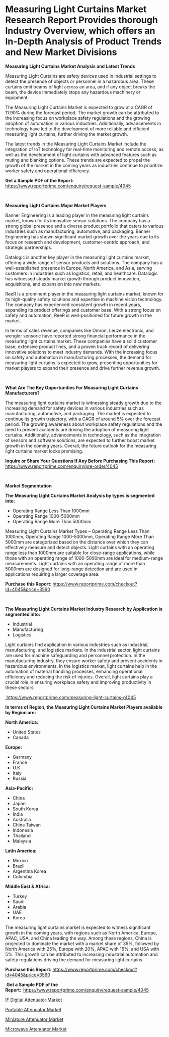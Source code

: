 <p><h1>Measuring Light Curtains Market Research Report Provides thorough Industry Overview, which offers an In-Depth Analysis of Product Trends and New Market Divisions</h1></p><p><strong>Measuring Light Curtains Market Analysis and Latest Trends</strong></p>
<p><p>Measuring Light Curtains are safety devices used in industrial settings to detect the presence of objects or personnel in a hazardous area. These curtains emit beams of light across an area, and if any object breaks the beam, the device immediately stops any hazardous machinery or equipment.</p><p>The Measuring Light Curtains Market is expected to grow at a CAGR of 11.90% during the forecast period. The market growth can be attributed to the increasing focus on workplace safety regulations and the growing adoption of automation in various industries. Additionally, advancements in technology have led to the development of more reliable and efficient measuring light curtains, further driving the market growth.</p><p>The latest trends in the Measuring Light Curtains Market include the integration of IoT technology for real-time monitoring and remote access, as well as the development of light curtains with advanced features such as muting and blanking options. These trends are expected to propel the growth of the market in the coming years as industries continue to prioritize worker safety and operational efficiency.</p></p>
<p><strong>Get a Sample PDF of the Report:&nbsp;</strong> <a href="https://www.reportprime.com/enquiry/request-sample/4045">https://www.reportprime.com/enquiry/request-sample/4045</a></p>
<p>&nbsp;</p>
<p><strong>Measuring Light Curtains Major Market Players</strong></p>
<p><p>Banner Engineering is a leading player in the measuring light curtains market, known for its innovative sensor solutions. The company has a strong global presence and a diverse product portfolio that caters to various industries such as manufacturing, automotive, and packaging. Banner Engineering has shown significant market growth over the years due to its focus on research and development, customer-centric approach, and strategic partnerships.</p><p>Datalogic is another key player in the measuring light curtains market, offering a wide range of sensor products and solutions. The company has a well-established presence in Europe, North America, and Asia, serving customers in industries such as logistics, retail, and healthcare. Datalogic has witnessed steady market growth through product innovation, acquisitions, and expansion into new markets.</p><p>ReeR is a prominent player in the measuring light curtains market, known for its high-quality safety solutions and expertise in machine vision technology. The company has experienced consistent growth in recent years, expanding its product offerings and customer base. With a strong focus on safety and automation, ReeR is well-positioned for future growth in the market.</p><p>In terms of sales revenue, companies like Omron, Leuze electronic, and wenglor sensoric have reported strong financial performance in the measuring light curtains market. These companies have a solid customer base, extensive product lines, and a proven track record of delivering innovative solutions to meet industry demands. With the increasing focus on safety and automation in manufacturing processes, the demand for measuring light curtains is expected to grow, presenting opportunities for market players to expand their presence and drive further revenue growth.</p></p>
<p>&nbsp;</p>
<p><strong>What Are The Key Opportunities For Measuring Light Curtains Manufacturers?</strong></p>
<p><p>The measuring light curtains market is witnessing steady growth due to the increasing demand for safety devices in various industries such as manufacturing, automotive, and packaging. The market is expected to continue its growth trajectory, with a CAGR of around 5% over the forecast period. The growing awareness about workplace safety regulations and the need to prevent accidents are driving the adoption of measuring light curtains. Additionally, advancements in technology, such as the integration of sensors and software solutions, are expected to further boost market growth in the coming years. Overall, the future outlook for the measuring light curtains market looks promising.</p></p>
<p><strong>Inquire or Share Your Questions If Any Before Purchasing This Report:</strong> <a href="https://www.reportprime.com/enquiry/pre-order/4045">https://www.reportprime.com/enquiry/pre-order/4045</a></p>
<p>&nbsp;</p>
<p><strong>Market Segmentation</strong></p>
<p><strong>The Measuring Light Curtains Market Analysis by types is segmented into:</strong></p>
<p><ul><li>Operating Range Less Than 1000mm</li><li>Operating Range 1000-5000mm</li><li>Operating Range More Than 5000mm</li></ul></p>
<p><p>Measuring Light Curtains Market Types – Operating Range Less Than 1000mm, Operating Range 1000-5000mm, Operating Range More Than 5000mm are categorized based on the distance over which they can effectively measure and detect objects. Light curtains with an operating range less than 1000mm are suitable for close-range applications, while those with an operating range of 1000-5000mm are ideal for medium-range measurements. Light curtains with an operating range of more than 5000mm are designed for long-range detection and are used in applications requiring a larger coverage area.</p></p>
<p><strong>Purchase this Report:&nbsp;</strong><a href="https://www.reportprime.com/checkout?id=4045&price=3590">https://www.reportprime.com/checkout?id=4045&price=3590</a></p>
<p>&nbsp;</p>
<p><strong>The Measuring Light Curtains Market Industry Research by Application is segmented into:</strong></p>
<p><ul><li>Industrial</li><li>Manufacturing</li><li>Logistics</li></ul></p>
<p><p>Light curtains find application in various industries such as industrial, manufacturing, and logistics markets. In the industrial sector, light curtains are used for machine safeguarding and personnel protection. In the manufacturing industry, they ensure worker safety and prevent accidents in hazardous environments. In the logistics market, light curtains help in the automation of material handling processes, enhancing operational efficiency and reducing the risk of injuries. Overall, light curtains play a crucial role in ensuring workplace safety and improving productivity in these sectors.</p></p>
<p><a href="https://www.reportprime.com/measuring-light-curtains-r4045">&nbsp;https://www.reportprime.com/measuring-light-curtains-r4045</a></p>
<p><strong>In terms of Region, the Measuring Light Curtains Market Players available by Region are:</strong></p>
<p>
    <p> <strong> North America: </strong>
        <ul>
            <li>United States</li>
            <li>Canada</li>
        </ul>
        </p> 
    <p> <strong> Europe: </strong>
        <ul>
            <li>Germany</li>
            <li>France</li>
            <li>U.K.</li>
            <li>Italy</li>
            <li>Russia</li>
        </ul>
        </p> 
    <p> <strong> Asia-Pacific: </strong>
        <ul>
            <li>China</li>
            <li>Japan</li>
            <li>South Korea</li>
            <li>India</li>
            <li>Australia</li>
            <li>China Taiwan</li>
            <li>Indonesia</li>
            <li>Thailand</li>
            <li>Malaysia</li>
        </ul>
        </p> 
    <p> <strong> Latin America: </strong>
        <ul>
            <li>Mexico</li>
            <li>Brazil</li>
            <li>Argentina Korea</li>
            <li>Colombia</li>
        </ul>
        </p> 
    <p> <strong> Middle East & Africa: </strong>
        <ul>
            <li>Turkey</li>
            <li>Saudi</li>
            <li>Arabia</li>
            <li>UAE</li>
            <li>Korea</li>
        </ul>
    </p>
    </p>
<p><p>The measuring light curtains market is expected to witness significant growth in the coming years, with regions such as North America, Europe, APAC, USA, and China leading the way. Among these regions, China is projected to dominate the market with a market share of 35%, followed by North America with 25%, Europe with 20%, APAC with 15%, and USA with 5%. This growth can be attributed to increasing industrial automation and safety regulations driving the demand for measuring light curtains.</p></p>
<p><strong>Purchase this Report: </strong><a href="https://www.reportprime.com/checkout?id=4045&price=3590">https://www.reportprime.com/checkout?id=4045&price=3590</a></p>
<p>&nbsp;<strong>Get a Sample PDF of the Report:&nbsp;&nbsp;</strong><a href="https://www.reportprime.com/enquiry/request-sample/4045">https://www.reportprime.com/enquiry/request-sample/4045</a></p>
<p><strong></strong></p>
<p><p><a href="https://github.com/AdrianaPaucek2023/Market-Research-Report-List-2/blob/main/if-digital-attenuator-market.md">IF Digital Attenuator Market</a></p><p><a href="https://github.com/lorenzaSchmeler/Market-Research-Report-List-2/blob/main/portable-attenuator-market.md">Portable Attenuator Market</a></p><p><a href="https://github.com/sowravmitra0/Market-Research-Report-List-2/blob/main/miniature-attenuator-market.md">Miniature Attenuator Market</a></p><p><a href="https://github.com/maesanjaya8/Market-Research-Report-List-1/blob/main/microwave-attenuator-market.md">Microwave Attenuator Market</a></p></p>